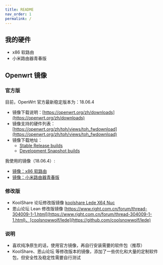 ```yaml
---
title: README
nav_order: 1
permalink: /
---
```


## 我的硬件

* x86 软路由
* 小米路由器青春版

## Openwrt 镜像

### 官方版

目前，OpenWrt 官方最新稳定版本为：18.06.4

* 镜像下载说明：[https://openwrt.org/zh/downloads](https://openwrt.org/zh/downloads)
* 镜像支持的硬件列表：[https://openwrt.org/zh/toh/views/toh_fwdownload](https://openwrt.org/zh/toh/views/toh_fwdownload)
* 镜像下载地址：
  * [Stable Release builds](https://downloads.openwrt.org/releases/)
  * [Development Snapshot builds](https://downloads.openwrt.org/snapshots/targets/)

我使用的镜像（18.06.4）:

* [镜像：x86 软路由](https://downloads.openwrt.org/releases/18.06.4/targets/x86/64/openwrt-18.06.4-x86-64-combined-squashfs.img.gz)
* [镜像：小米路由器青春版](https://downloads.openwrt.org/releases/18.06.1/targets/ramips/mt76x8/openwrt-18.06.1-ramips-mt76x8-miwifi-nano-squashfs-sysupgrade.bin)

### 修改版

* KoolShare 论坛修改版镜像 [koolshare Lede X64 Nuc](http://firmware.koolshare.cn/LEDE_X64_fw867/)
* 恩山论坛 Lean 修改版镜像 [https://www.right.com.cn/forum/thread-304009-1-1.html](https://www.right.com.cn/forum/thread-304009-1-1.html)、[coolsnowwolf/lede](https://github.com/coolsnowwolf/lede)

### 说明

* 喜欢纯净原生的话，使用官方镜像，再自行安装需要的软件包（推荐）
* KoolShare、恩山论坛 等修改版本的镜像，添加了一些优化和大量的定制软件包，但安全性及稳定性需要自行测试